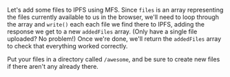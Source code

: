 Let's add some files to IPFS using MFS. Since `files` is an array representing the files currently available to us in the browser, we'll need to loop through the array and `write()` each each file we find there to IPFS, adding the response we get to a new `addedFiles` array. (Only have a single file uploaded? No problem!) Once we're done, we'll return the `addedFiles` array to check that everything worked correctly.

Put your files in a directory called `/awesome`, and be sure to create new files if there aren't any already there.
